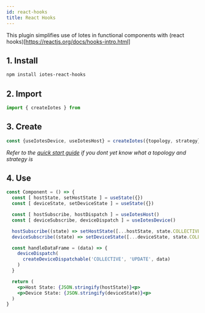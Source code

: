 ```yaml
---
id: react-hooks
title: React Hooks
---
```


This plugin simplifies use of Iotes in functional components with (react hooks)[https://reactjs.org/docs/hooks-intro.html]

## 1. Install

```bash
npm install iotes-react-hooks
```

## 2. Import

```javascript
import { createIotes } from
```

## 3. Create

```javascript
const {useIotesDevice, useIotesHost} = createIotes({topology, strategy})
```

*Refer to the [quick start guide](/docs/introduction/getting-started) if you dont yet know what a topology and strategy is*

## 4. Use

```jsx
const Component = () => {
  const [ hostState, setHostState ] = useState({}) 
  const [ deviceState, setDeviceState ] = useState({})

  const [ hostSubscribe, hostDispatch ] = useIotesHost()
  const [ deviceSubscribe, deviceDispatch ] = useIotesDevice()

  hostSubscribe((state) => setHostState([...hostState, state.COLLECTIVE])) 
  deviceSubscribe((state) => setDeviceState([...deviceState, state.COLLECTIVE]))

  const handleDataFrame = (data) => {
    deviceDispatch(
      createDeviceDispatchable('COLLECTIVE', 'UPDATE', data)
    )
  }

  return (
    <p>Host State: {JSON.stringify(hostState)}<p>
    <p>Device State: {JSON.stringify(deviceState)}<p>
  )
}
```



